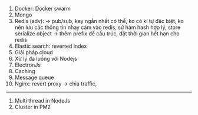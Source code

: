 1. Docker: Docker swarm
2. Mongo
3. Redis (adv): -> pub/sub, key ngắn nhất có thể, ko có kí tự đặc biệt, ko nên lưu các thông tin nhạy cảm vào redis, sử hàm hash hợp lý, store serialize object -> thêm prefix để cấu trúc, đặt thời gian hết hạn cho redis
4. Elastic search: reverted index
5. Giải pháp cloud 
6. Xử lý đa luồng với Nodejs
7. ElectronJs
8. Caching
9. Message queue
10. Nginx: revert proxy -> chia traffic,
----
1. Multi thread in NodeJs
2. Cluster in PM2